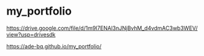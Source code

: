 # my_portfolio

https://drive.google.com/file/d/1m9I7ENAl3nJNjBvhM_d4vdmAC3wb3WEV/view?usp=drivesdk

https://ade-bq.github.io/my_portfolio/
